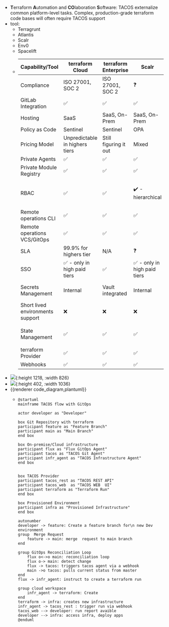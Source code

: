 - **T**erraform **A**utomation and **CO**laboration **S**oftware: TACOS externalize common platform-level tasks. Complex, production-grade terraform code bases will often require TACOS support
- tool:
	- Terragrunt
	- Atlantis
	- Scalr
	- Env0
	- Spacelift
	- <table>
	  <thead>
	  <tr>
	  <th>Capability/Tool</th>
	  <th>terraform Cloud</th>
	  <th>terraform Enterprise</th>
	  <th>Scalr</th>
	  <th>Env0</th>
	  <th>Spacelift</th>
	  </tr>
	  </thead>
	  <tbody>
	  <tr>
	  <td>Compliance</td>
	  <td>ISO 27001, SOC 2</td>
	  <td>ISO 27001, SOC 2</td>
	  <td>❓</td>
	  <td>SOC 2</td>
	  <td>ISO 27001, SOC 2</td>
	  </tr>
	  <tr>
	  <td>GitLab Integration</td>
	  <td>✅</td>
	  <td>✅</td>
	  <td>✅</td>
	  <td>✅</td>
	  <td>✅</td>
	  </tr>
	  <tr>
	  <td>Hosting</td>
	  <td>SaaS</td>
	  <td>SaaS, On-Prem</td>
	  <td>SaaS, On-Prem</td>
	  <td>SaaS</td>
	  <td>SaaS</td>
	  </tr>
	  <tr>
	  <td>Policy as Code</td>
	  <td>Sentinel</td>
	  <td>Sentinel</td>
	  <td>OPA</td>
	  <td>OPA</td>
	  <td>OPA</td>
	  </tr>
	  <tr>
	  <td>Pricing Model</td>
	  <td>Unpredictable in highers tiers</td>
	  <td>Still figuring it out</td>
	  <td>Mixed</td>
	  <td>Mixed</td>
	  <td>Per capabilities and users</td>
	  </tr>
	  <tr>
	  <td>Private Agents</td>
	  <td>✅</td>
	  <td>✅</td>
	  <td>✅</td>
	  <td>✅</td>
	  <td>✅</td>
	  </tr>
	  <tr>
	  <td>Private Module Registry</td>
	  <td>✅</td>
	  <td>✅</td>
	  <td>✅</td>
	  <td>✅</td>
	  <td>✅ - with CI/CD</td>
	  </tr>
	  <tr>
	  <td>RBAC</td>
	  <td>✅</td>
	  <td>✅</td>
	  <td>✔️ - hierarchical</td>
	  <td>✔️ - hierarchical</td>
	  <td>✔️ - also extensible with policies</td>
	  </tr>
	  <tr>
	  <td>Remote operations CLI</td>
	  <td>✅</td>
	  <td>✅</td>
	  <td>✅</td>
	  <td>✅</td>
	  <td>✅</td>
	  </tr>
	  <tr>
	  <td>Remote operations VCS/GitOps</td>
	  <td>✅</td>
	  <td>✅</td>
	  <td>✅</td>
	  <td>✅</td>
	  <td>✅</td>
	  </tr>
	  <tr>
	  <td>SLA</td>
	  <td>99.9% for highers tier</td>
	  <td>N/A</td>
	  <td>❓</td>
	  <td>❓</td>
	  <td>❓</td>
	  </tr>
	  <tr>
	  <td>SSO</td>
	  <td>✅ - only in high paid tiers</td>
	  <td>✅</td>
	  <td>✅ - only in high paid tiers</td>
	  <td>✅ - only in high paid tiers</td>
	  <td>✅</td>
	  </tr>
	  <tr>
	  <td>Secrets Management</td>
	  <td>Internal</td>
	  <td>Vault integrated</td>
	  <td>Internal</td>
	  <td>Internal, AWS, GCP, Azure</td>
	  <td>Internal, also file based</td>
	  </tr>
	  <tr>
	  <td>Short lived environments support</td>
	  <td>❌</td>
	  <td>❌</td>
	  <td>❌</td>
	  <td>✅</td>
	  <td>✅</td>
	  </tr>
	  <tr>
	  <td>State Management</td>
	  <td>✅</td>
	  <td>✅</td>
	  <td>✅</td>
	  <td>✔️ - only hidden state</td>
	  <td>✅ - also external</td>
	  </tr>
	  <tr>
	  <td>terraform Provider</td>
	  <td>✅</td>
	  <td>✅</td>
	  <td>✅</td>
	  <td>✅</td>
	  <td>✅</td>
	  </tr>
	  <tr>
	  <td>Webhooks</td>
	  <td>✅</td>
	  <td>✅</td>
	  <td>✅</td>
	  <td>✅</td>
	  <td>✅</td>
	  </tr>
	  </tbody>
	  </table>
- ![](https://uploads-ssl.webflow.com/63e6a81a3b7fbcbcc64af4da/640a03e058678323abbfb0f6_612d11332fb2f666b9db1bed_do-you-need-a-tacos.png){:height 1218, :width 826}
- ![](https://miro.medium.com/v2/resize:fit:2400/1*_hZv2Esx1ba0sPlqwixPEg.png){:height 402, :width 1036}
- {{renderer code_diagram,plantuml}}
	- ```plantuml
	  @startuml
	  mainframe TACOS flow with GitOps
	  
	  actor developer as "Developer"
	  
	  box Git Repository with terraform
	  participant feature as "Feature Branch"
	  participant main as "Main Branch"
	  end box
	  
	  box On-premise/Cloud infrastructure
	  participant flux as "Flux GitOps Agent"
	  participant tacos as "TACOS Git Agent"
	  participant infr_agent as "TACOS Infrastructure Agent"
	  end box
	  
	  
	  box TACOS Provider
	  participant tacos_rest as "TACOS REST API"
	  participant tacos_web  as "TACOS WEB  UI"
	  participant terraform as "Terraform Run"
	  end box
	  
	  box Provisioned Environment
	  participant infra as "Provisioned Infrastructure"
	  end box
	  
	  autonumber
	  developer -> feature: Create a feature branch for\n new Dev environment
	  group  Merge Request
	      feature -> main: merge  request to main branch
	  end
	  
	  group GitOps Reconciliation Loop
	      flux o<->o main: reconciliation loop
	      flux o-> main: detect change
	      flux -> tacos: triggers tacos agent via a webhook
	      main ->o tacos: pulls current status from master
	  end
	  flux -> infr_agent: instruct to create a terraform run
	  
	  group cloud workspace
	      infr_agent -> terraform: Create
	  end
	  terraform -> infra: creates new infrastructure
	  infr_agent -> tacos_rest : trigger run via webhook
	  tacos_web --> developer: run report avaible
	  developer --> infra: access infra, deploy apps
	  @enduml
	  ```